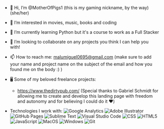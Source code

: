 - 👋 Hi, I’m @MotherOfPigs1 (this is my gaming nickname, by the way) (she/her)
- 👀 I’m interested in movies, music, books and coding
- 🌱 I’m currently learning Python but it's a course to work as a Full Stacker
- 💞️ I’m looking to collaborate on any projects you think I can help you with!
- 📫 How to reach me: malumiguel0695@gmail.com (make sure to add your name and project name on the subject of the email and how you found me on the body :) )

- 🖥️ Some of my beloved freelance projects:
  - https://www.thedirtypub.com/ (Special thanks to Gabriel Schmidt for allowing me to create and develop this landing page with freedom and autonomy and for believing I     could do it ♥️)
  
 - Technologies I work with:
   ![Google Analytics](https://img.shields.io/badge/Google%20Analytics-E37400?style=for-the-badge&logo=google%20analytics&logoColor=white)
   ![Adobe Illustrator](https://img.shields.io/badge/Adobe%20Illustrator-FF9A00?style=for-the-badge&logo=adobe%20illustrator&logoColor=white)
   ![GitHub Pages](https://img.shields.io/badge/GitHub%20Pages-222222?style=for-the-badge&logo=GitHub%20Pages&logoColor=white)
   ![Sublime Text](https://img.shields.io/badge/sublime_text-%23575757.svg?&style=for-the-badge&logo=sublime-text&logoColor=important)
   ![Visual Studio Code](https://img.shields.io/badge/Visual_Studio_Code-0078D4?style=for-the-badge&logo=visual%20studio%20code&logoColor=white)
   ![CSS](https://img.shields.io/badge/CSS3-1572B6?style=for-the-badge&logo=css3&logoColor=white)
   ![HTML5](https://img.shields.io/badge/HTML5-E34F26?style=for-the-badge&logo=html5&logoColor=white)
   ![JavaScript](https://img.shields.io/badge/JavaScript-323330?style=for-the-badge&logo=javascript&logoColor=F7DF1E)
   ![MacOS](https://img.shields.io/badge/mac%20os-000000?style=for-the-badge&logo=apple&logoColor=white)
   ![Windows](https://img.shields.io/badge/Windows-0078D6?style=for-the-badge&logo=windows&logoColor=white)
   ![Git](https://img.shields.io/badge/GIT-E44C30?style=for-the-badge&logo=git&logoColor=white)

<!---
MotherOfPigs1/MotherOfPigs1 is a ✨ special ✨ repository because its `README.md` (this file) appears on your GitHub profile.
You can click the Preview link to take a look at your changes.
--->

